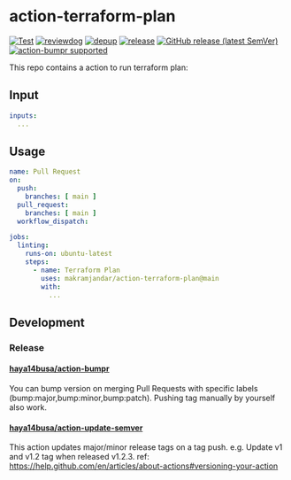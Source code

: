 # action-terraform-plan
[![Test](https://github.com/microsoft/action-python/workflows/Test/badge.svg)](https://github.com/microsoft/action-python/actions?query=workflow%3ATest)
[![reviewdog](https://github.com/microsoft/action-python/workflows/reviewdog/badge.svg)](https://github.com/microsoft/action-python/actions?query=workflow%3Areviewdog)
[![depup](https://github.com/microsoft/action-python/workflows/depup/badge.svg)](https://github.com/microsoft/action-python/actions?query=workflow%3Adepup)
[![release](https://github.com/microsoft/action-python/workflows/release/badge.svg)](https://github.com/microsoft/action-python/actions?query=workflow%3Arelease)
[![GitHub release (latest SemVer)](https://img.shields.io/github/v/release/microsoft/action-python?logo=github&sort=semver)](https://github.com/microsoft/action-python/releases)
[![action-bumpr supported](https://img.shields.io/badge/bumpr-supported-ff69b4?logo=github&link=https://github.com/haya14busa/action-bumpr)](https://github.com/haya14busa/action-bumpr)

This repo contains a action to run terraform plan:

## Input

```yaml
inputs:
  ...
```

## Usage

```yaml
name: Pull Request
on:
  push:
    branches: [ main ]
  pull_request:
    branches: [ main ]
  workflow_dispatch:

jobs:
  linting:
    runs-on: ubuntu-latest
    steps:
      - name: Terraform Plan
        uses: makramjandar/action-terraform-plan@main
        with:
          ...
```

## Development

### Release

#### [haya14busa/action-bumpr](https://github.com/haya14busa/action-bumpr)
You can bump version on merging Pull Requests with specific labels (bump:major,bump:minor,bump:patch).
Pushing tag manually by yourself also work.

#### [haya14busa/action-update-semver](https://github.com/haya14busa/action-update-semver)

This action updates major/minor release tags on a tag push. e.g. Update v1 and v1.2 tag when released v1.2.3.
ref: https://help.github.com/en/articles/about-actions#versioning-your-action

